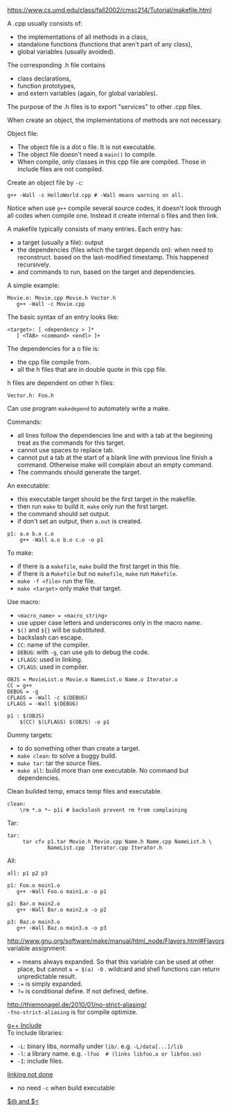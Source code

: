 https://www.cs.umd.edu/class/fall2002/cmsc214/Tutorial/makefile.html  

A .cpp usually consists of:
- the implementations of all methods in a class,
- standalone functions (functions that aren't part of any class),
- global variables (usually avoided). 

The corresponding .h file contains
- class declarations,
- function prototypes,
- and extern variables (again, for global variables). 

The purpose of the .h files is to export "services" to other .cpp files. 

When create an object, the implementations of methods are not necessary. 

Object file:  
- The object file is a dot o file. It is not executable.  
- The object file doesn't need a `main()` to compile.  
- When compile, only classes in this cpp file are compiled. Those in include files are not compiled.  

Create an object file by `-c`:  
```
g++ -Wall -c HelloWorld.cpp # -Wall means warning on all.  
```

Notice when use `g++` compile several source codes, it doesn't look through all codes when compile one. Instead it create internal o files and then link.  
  
A makefile typically consists of many entries. Each entry has:
- a target (usually a file): output  
- the dependencies (files which the target depends on): when need to reconstruct. based on the last-modified timestamp. This happened recursively.  
- and commands to run, based on the target and dependencies. 

A simple example:  
```
Movie.o: Movie.cpp Movie.h Vector.h
   g++ -Wall -c Movie.cpp
```

The basic syntax of an entry looks like:
```
<target>: [ <dependency > ]*
   [ <TAB> <command> <endl> ]+
```

The dependencies for a o file is:  
- the cpp file compile from.  
- all the h files that are in double quote in this cpp file.  

h files are dependent on other h files:  
```
Vector.h: Foo.h
```

Can use program `makedepend` to automately write a make.  

Commands:  
- all lines follow the dependencies line and with a tab at the beginning treat as the commands for this target.  
- cannot use spaces to replace tab.  
- cannot put a tab at the start of a blank line with previous line finish a command. Otherwise make will complain about an empty command.  
- The commands should generate the target.  

An executable:  
- this executable target should be the first target in the makefile.  
- then run `make` to build it. `make` only run the first target.  
- the command should set output.  
- if don't set an output, then `a.out` is created.  

```
p1: a.o b.o c.o
    g++ -Wall a.o b.o c.o -o p1
```

To make:  
- if there is a `makefile`, `make` build the first target in this file.  
- if there is a `Makefile` but no `makefile`, `make` run `Makefile`.  
- `make -f <file>` run the file.  
- `make <target>` only make that target.  

Use macro:  
- `<macro_name> = <macro_string>`  
- use upper case letters and underscores only in the macro name.  
- `$()` and `${}` will be substituted.  
- backslash can escape.  
- `CC`: name of the compiler.  
- `DEBUG`: with `-g`, can use `gdb` to debug the code.  
- `LFLAGS`: used in linking.  
- `CFLAGS`: used in compiler.  

```
OBJS = MovieList.o Movie.o NameList.o Name.o Iterator.o
CC = g++
DEBUG = -g
CFLAGS = -Wall -c $(DEBUG)
LFLAGS = -Wall $(DEBUG)

p1 : $(OBJS)
    $(CC) $(LFLAGS) $(OBJS) -o p1
```

Dummy targets:  
- to do something other than create a target.  
- `make clean`: to solve a buggy build.  
- `make tar`: tar the source files.  
- `make all`: build more than one executable. No command but dependencies.  

Clean builded temp, emacs temp files and executable.  
```
clean: 
    \rm *.o *~ p1i # backslash prevent rm from complaining
```

Tar:  
```
tar:
     tar cfv p1.tar Movie.h Movie.cpp Name.h Name.cpp NameList.h \
             NameList.cpp  Iterator.cpp Iterator.h
```

All:  
```
all: p1 p2 p3

p1: Foo.o main1.o
   g++ -Wall Foo.o main1.o -o p1

p2: Bar.o main2.o
   g++ -Wall Bar.o main2.o -o p2

p3: Baz.o main3.o
   g++ -Wall Baz.o main3.o -o p3
```

http://www.gnu.org/software/make/manual/html_node/Flavors.html#Flavors  
variable assignment: 
- `=` means always expanded. So that this variable can be used at other place, but cannot `a = $(a) -O` . wildcard and shell functions can return unpredictable result.  
- `:=` is simply expanded. 
- `?=` is conditional define. If not defined, define.  

http://thiemonagel.de/2010/01/no-strict-aliasing/  
`-fno-strict-aliasing` is for compile optimize.  

[g++ Include](http://stackoverflow.com/questions/6141147/how-do-i-include-a-path-to-libraries-in-g)  
To include libraries:  
- `-L`: binary libs, normally under `lib/`. e.g. `-L/data[...]/lib`  
- `-l`: a library name. e.g. `-lfoo  # (links libfoo.a or libfoo.so)`  
- `-I`: include files.  

[linking not done](http://stackoverflow.com/questions/2395158/linker-error-linker-input-file-unused-because-linking-not-done-undefined-ref)
- no need `-c` when build executable

[$@ and $<](http://www.linux-pages.com/2013/02/gnu-makefile-special-variables-dollar-at/)


